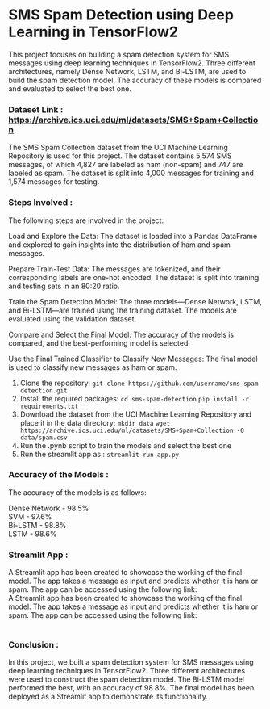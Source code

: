 # SMS Spam Detection using Deep Learning in TensorFlow2
This project focuses on building a spam detection system for SMS messages using deep learning techniques in TensorFlow2. Three different architectures, namely Dense Network, LSTM, and Bi-LSTM, are used to build the spam detection model. The accuracy of these models is compared and evaluated to select the best one.<br>
### Dataset Link : https://archive.ics.uci.edu/ml/datasets/SMS+Spam+Collection
The SMS Spam Collection dataset from the UCI Machine Learning Repository is used for this project. The dataset contains 5,574 SMS messages, of which 4,827 are labeled as ham (non-spam) and 747 are labeled as spam. The dataset is split into 4,000 messages for training and 1,574 messages for testing.<br>
### Steps Involved :
The following steps are involved in the project:<br>

Load and Explore the Data: The dataset is loaded into a Pandas DataFrame and explored to gain insights into the distribution of ham and spam messages.<br>

Prepare Train-Test Data: The messages are tokenized, and their corresponding labels are one-hot encoded. The dataset is split into training and testing sets in an 80:20 ratio.<br>

Train the Spam Detection Model: The three models—Dense Network, LSTM, and Bi-LSTM—are trained using the training dataset. The models are evaluated using the validation dataset.<br>

Compare and Select the Final Model: The accuracy of the models is compared, and the best-performing model is selected.<br>

Use the Final Trained Classifier to Classify New Messages: The final model is used to classify new messages as ham or spam.<br>

1. Clone the repository: `git clone https://github.com/username/sms-spam-detection.git` <br>
2. Install the required packages: `cd sms-spam-detection`
`pip install -r requirements.txt` <br>
3. Download the dataset from the UCI Machine Learning Repository and place it in the data directory: `mkdir data`
`wget https://archive.ics.uci.edu/ml/datasets/SMS+Spam+Collection -O data/spam.csv`<br>
4. Run the .pynb script to train the models and select the best one <br>
5. Run the streamlit app as :  `streamlit run app.py`<br>

### Accuracy of the Models :
The accuracy of the models is as follows: <br>

Dense Network - 98.5%<br>
SVM - 97.6%<br>
Bi-LSTM - 98.8%<br>
LSTM - 98.6%<br>
### Streamlit App :
A Streamlit app has been created to showcase the working of the final model. The app takes a message as input and predicts whether it is ham or spam. The app can be accessed using the following link:<br>A Streamlit app has been created to showcase the working of the final model. The app takes a message as input and predicts whether it is ham or spam. The app can be accessed using the following link:<br>
<br>
### Conclusion :
In this project, we built a spam detection system for SMS messages using deep learning techniques in TensorFlow2. Three different architectures were used to construct the spam detection model. The Bi-LSTM model performed the best, with an accuracy of 98.8%. The final model has been deployed as a Streamlit app to demonstrate its functionality.


